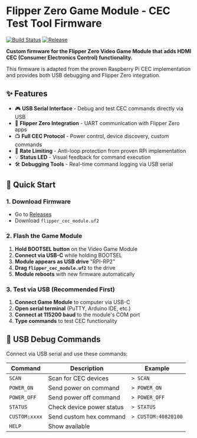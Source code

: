 # Flipper Zero Game Module - CEC Test Tool Firmware

[![Build Status](https://github.com/Dannykeren/flipper-cec-game-module/workflows/Build%20RP2040%20CEC%20Module%20Firmware/badge.svg)](https://github.com/Dannykeren/flipper-cec-game-module/actions)
[![Release](https://img.shields.io/github/v/release/Dannykeren/flipper-cec-game-module)](https://github.com/Dannykeren/flipper-cec-game-module/releases)

**Custom firmware for the Flipper Zero Video Game Module that adds HDMI CEC (Consumer Electronics Control) functionality.**

This firmware is adapted from the proven Raspberry Pi CEC implementation and provides both USB debugging and Flipper Zero integration.

## ✨ Features

- 🎮 **USB Serial Interface** - Debug and test CEC commands directly via USB
- 🐬 **Flipper Zero Integration** - UART communication with Flipper Zero apps
- 📺 **Full CEC Protocol** - Power control, device discovery, custom commands
- 🔄 **Rate Limiting** - Anti-loop protection from proven RPi implementation
- 💡 **Status LED** - Visual feedback for command execution
- 🛠️ **Debugging Tools** - Real-time command logging via USB serial

## 🚀 Quick Start

### 1. Download Firmware
- Go to [Releases](https://github.com/Dannykeren/flipper-cec-game-module/releases)
- Download `flipper_cec_module.uf2`

### 2. Flash the Game Module
1. **Hold BOOTSEL button** on the Video Game Module
2. **Connect via USB-C** while holding BOOTSEL
3. **Module appears as USB drive** "RPI-RP2"
4. **Drag `flipper_cec_module.uf2`** to the drive
5. **Module reboots** with new firmware automatically

### 3. Test via USB (Recommended First)
1. **Connect Game Module** to computer via USB-C
2. **Open serial terminal** (PuTTY, Arduino IDE, etc.)
3. **Connect at 115200 baud** to the module's COM port
4. **Type commands** to test CEC functionality

## 🎯 USB Debug Commands

Connect via USB serial and use these commands:

| Command | Description | Example |
|---------|-------------|---------|
| `SCAN` | Scan for CEC devices | `> SCAN` |
| `POWER_ON` | Send power on command | `> POWER_ON` |
| `POWER_OFF` | Send power off command | `> POWER_OFF` |
| `STATUS` | Check device power status | `> STATUS` |
| `CUSTOM:xxxx` | Send custom hex command | `> CUSTOM:40820100` |
| `HELP` | Show available
